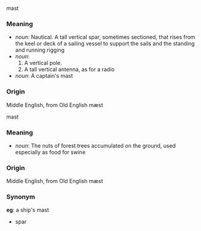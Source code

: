 mast
### Meaning
+ _noun_: Nautical. A tall vertical spar, sometimes sectioned, that rises from the keel or deck of a sailing vessel to support the sails and the standing and running rigging
+ _noun_:
   1. A vertical pole.
   2. A tall vertical antenna, as for a radio
+ _noun_: A captain's mast

### Origin

Middle English, from Old English mæst

mast
### Meaning
+ _noun_: The nuts of forest trees accumulated on the ground, used especially as food for swine

### Origin

Middle English, from Old English mæst

### Synonym

__eg__: a ship's mast

+ spar


